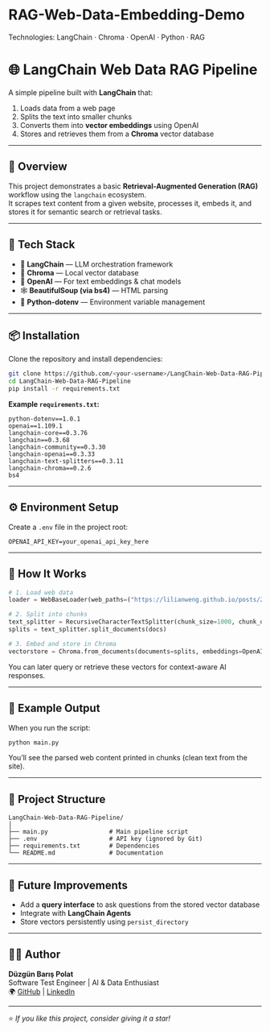 # RAG-Web-Data-Embedding-Demo
Technologies: LangChain · Chroma · OpenAI · Python · RAG

# 🌐 LangChain Web Data RAG Pipeline

A simple pipeline built with **LangChain** that:
1. Loads data from a web page  
2. Splits the text into smaller chunks  
3. Converts them into **vector embeddings** using OpenAI  
4. Stores and retrieves them from a **Chroma** vector database

---

## 🚀 Overview

This project demonstrates a basic **Retrieval-Augmented Generation (RAG)** workflow using the `langchain` ecosystem.  
It scrapes text content from a given website, processes it, embeds it, and stores it for semantic search or retrieval tasks.

---

## 🧩 Tech Stack

- 🧠 **LangChain** — LLM orchestration framework  
- 🧱 **Chroma** — Local vector database  
- 💬 **OpenAI** — For text embeddings & chat models  
- 🕸 **BeautifulSoup (via bs4)** — HTML parsing  
- 🧰 **Python-dotenv** — Environment variable management  

---

## 📦 Installation

Clone the repository and install dependencies:

```bash
git clone https://github.com/<your-username>/LangChain-Web-Data-RAG-Pipeline.git
cd LangChain-Web-Data-RAG-Pipeline
pip install -r requirements.txt
```

**Example `requirements.txt`:**
```
python-dotenv==1.0.1
openai==1.109.1
langchain-core==0.3.76
langchain==0.3.68
langchain-community==0.3.30
langchain-openai==0.3.33
langchain-text-splitters==0.3.11
langchain-chroma==0.2.6
bs4
```

---

## ⚙️ Environment Setup

Create a `.env` file in the project root:

```
OPENAI_API_KEY=your_openai_api_key_here
```

---

## 🧠 How It Works

```python
# 1. Load web data
loader = WebBaseLoader(web_paths=("https://lilianweng.github.io/posts/2023-06-23-agent/",))

# 2. Split into chunks
text_splitter = RecursiveCharacterTextSplitter(chunk_size=1000, chunk_overlap=200)
splits = text_splitter.split_documents(docs)

# 3. Embed and store in Chroma
vectorstore = Chroma.from_documents(documents=splits, embeddings=OpenAIEmbeddings())
```

You can later query or retrieve these vectors for context-aware AI responses.

---

## 🧪 Example Output

When you run the script:
```bash
python main.py
```

You’ll see the parsed web content printed in chunks (clean text from the site).

---

## 📁 Project Structure

```
LangChain-Web-Data-RAG-Pipeline/
│
├── main.py                 # Main pipeline script
├── .env                    # API key (ignored by Git)
├── requirements.txt        # Dependencies
└── README.md               # Documentation
```

---

## 🧱 Future Improvements

- Add a **query interface** to ask questions from the stored vector database  
- Integrate with **LangChain Agents**  
- Store vectors persistently using `persist_directory`  

---

## 👨‍💻 Author

**Düzgün Barış Polat**  
Software Test Engineer | AI & Data Enthusiast  
🌍 [GitHub](https://github.com/<your-username>) | [LinkedIn](https://linkedin.com/in/<your-profile>)

---

⭐ *If you like this project, consider giving it a star!*

